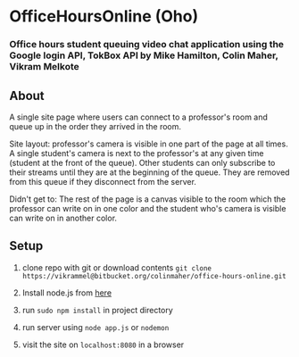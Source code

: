# OfficeHoursOnline (Oho)
### Office hours student queuing video chat application using the Google login API, TokBox API by Mike Hamilton, Colin Maher, Vikram Melkote

## About

A single site page where users can connect to a professor's room and queue up in the order they arrived in the room.

Site layout: professor's camera is visible in one part of the page at all times. A single student's camera is next to the professor's at any given time (student at the front of the queue). Other students can only subscribe to their streams until they are at the beginning of the queue. They are removed from this queue if they disconnect from the server.

Didn't get to: The rest of the page is a canvas visible to the room which the professor can write on in one color and the student who's camera is visible can write on in another color.

## Setup

1. clone repo with git or download contents
`git clone https://vikrammel@bitbucket.org/colinmaher/office-hours-online.git`

2. Install node.js from [here](https://www.npmjs.com/get-npm)

3. run `sudo npm install` in project directory

4. run server using `node app.js` or `nodemon`

5. visit the site on `localhost:8080` in a browser
